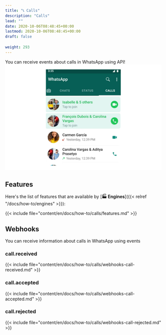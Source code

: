 ```yaml
---
title: "📞 Calls"
description: "Calls"
lead: ""
date: 2020-10-06T08:48:45+00:00
lastmod: 2020-10-06T08:48:45+00:00
draft: false

weight: 293
---
```

You can receive events about calls in WhatsApp using API!
![alt](whatsapp-phone-call.png)

## Features
Here's the list of features that are available by [**🏭 Engines**]({{< relref "/docs/how-to/engines" >}}):

{{< include file="content/en/docs/how-to/calls/features.md" >}}

## Webhooks
You can receive information about calls in WhatsApp using events

### call.received

{{< include file="content/en/docs/how-to/calls/webhooks-call-received.md" >}}

### call.accepted

{{< include file="content/en/docs/how-to/calls/webhooks-call-accepted.md" >}}

### call.rejected

{{< include file="content/en/docs/how-to/calls/webhooks-call-rejected.md" >}}



